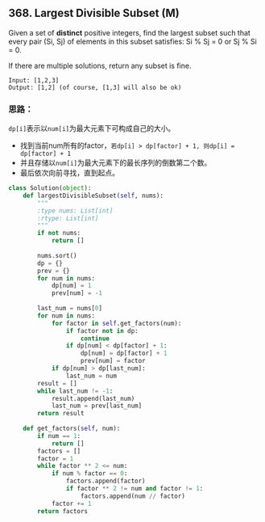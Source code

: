 ## 368. Largest Divisible Subset (M)

Given a set of **distinct** positive integers, find the largest subset such that every pair (Si, Sj) of elements in this subset satisfies: Si % Sj = 0 or Sj % Si = 0.

If there are multiple solutions, return any subset is fine.

```
Input: [1,2,3]
Output: [1,2] (of course, [1,3] will also be ok)
```

### 思路：

`dp[i]`表示以`num[i]`为最大元素下可构成自己的大小。

* 找到当前num所有的factor，`若dp[i] > dp[factor] + 1, 则dp[i] = dp[factor] + 1`
* 并且存储以`num[i]`为最大元素下的最长序列的倒数第二个数。
* 最后依次向前寻找，直到起点。

```python
class Solution(object):
    def largestDivisibleSubset(self, nums):
        """
        :type nums: List[int]
        :rtype: List[int]
        """
        if not nums:
            return []
        
        nums.sort()
        dp = {}
        prev = {}
        for num in nums:
            dp[num] = 1
            prev[num] = -1
            
        last_num = nums[0]    
        for num in nums:
            for factor in self.get_factors(num):
                if factor not in dp:
                    continue
                if dp[num] < dp[factor] + 1:
                    dp[num] = dp[factor] + 1
                    prev[num] = factor
            if dp[num] > dp[last_num]:
                last_num = num
        result = []
        while last_num != -1:
            result.append(last_num)
            last_num = prev[last_num]
        return result
        
    def get_factors(self, num):
        if num == 1:
            return []
        factors = []
        factor = 1
        while factor ** 2 <= num:
            if num % factor == 0:
                factors.append(factor)
                if factor ** 2 != num and factor != 1:
                    factors.append(num // factor)
            factor += 1
        return factors
```

